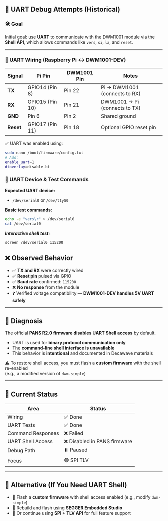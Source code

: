 ## 📍 UART Debug Attempts (Historical)

### 🛠️ Goal

Initial goal: use **UART** to communicate with the DWM1001 module via the **Shell API**, which allows commands like `vers`, `si`, `la`, and `reset`.

---

### 🧰 UART Wiring (Raspberry Pi ↔ DWM1001-DEV)

| Signal     | Pi Pin        | DWM1001 Pin | Notes                            |
|------------|---------------|-------------|----------------------------------|
| **TX**     | GPIO14 (Pin 8) | Pin 22      | Pi → DWM1001 (connects to RX)    |
| **RX**     | GPIO15 (Pin 10)| Pin 21      | DWM1001 → Pi (connects to TX)    |
| **GND**    | Pin 6          | Pin 2       | Shared ground                    |
| **Reset**  | GPIO17 (Pin 11)| Pin 18      | Optional GPIO reset pin          |

✅ UART was enabled using:
```bash
sudo nano /boot/firmware/config.txt
# Add:
enable_uart=1
dtoverlay=disable-bt
```

### 🧪 UART Device & Test Commands

**Expected UART device:**
- `/dev/serial0` or `/dev/ttyS0`

**Basic test commands:**
```bash
echo -e "vers\r" > /dev/serial0
cat /dev/serial0
```

***Interactive shell test:***
```bash
screen /dev/serial0 115200
```
## ❌ Observed Behavior

- ✅ **TX and RX** were correctly wired  
- ✅ **Reset pin** pulsed via GPIO  
- ✅ **Baud rate** confirmed: `115200`  
- ❌ **No response** from the module  
- ❓ Verified voltage compatibility — **DWM1001-DEV handles 5V UART safely**

---

## 📌 Diagnosis

The official **PANS R2.0 firmware disables UART Shell access** by default.

- UART is used for **binary protocol communication only**
- The **command-line shell interface is unavailable**
- This behavior is **intentional** and documented in Decawave materials

⚠️ To restore shell access, you must flash a **custom firmware** with the shell re-enabled  
(e.g., a modified version of `dwm-simple`)

---

## 🧭 Current Status

| Area                | Status                        |
|---------------------|-------------------------------|
| Wiring              | ✅ Done                        |
| UART Tests          | ✅ Done                        |
| Command Responses   | ❌ Failed                      |
| UART Shell Access   | ❌ Disabled in PANS firmware   |
| Debug Path          | ⏸️ Paused                      |
| Focus               | 🟢 SPI TLV                     |

---

## 🔁 Alternative (If You Need UART Shell)

- 🔧 Flash a **custom firmware** with shell access enabled (e.g., modify `dwm-simple`)
- 🧱 Rebuild and flash using **SEGGER Embedded Studio**
- 🚀 Or continue using **SPI + TLV API** for full feature support
